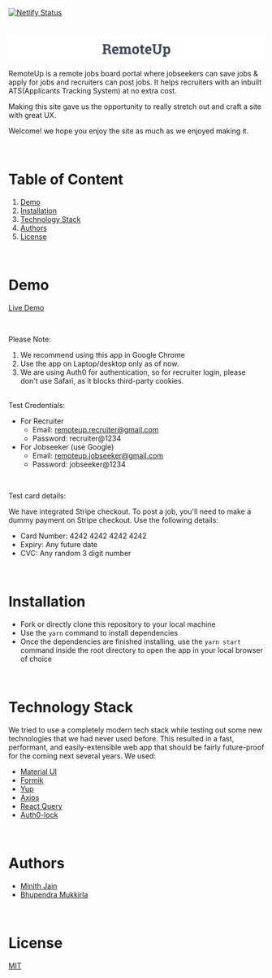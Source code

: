 [![Netlify Status](https://api.netlify.com/api/v1/badges/3a60744f-678f-4f08-a360-7d2e2dcb6560/deploy-status)](https://app.netlify.com/sites/remote-up/deploys)

#

![RemoteUp Logo](./src/assets/img/RemoteUpLogo.png)

RemoteUp is a remote jobs board portal where jobseekers can save jobs & apply for jobs and recruiters can post jobs. It helps recruiters with an inbuilt ATS(Applicants Tracking System) at no extra cost.

Making this site gave us the opportunity to really stretch out and craft a site with great UX.

Welcome! we hope you enjoy the site as much as we enjoyed making it.

<br/>

# Table of Content

1. [Demo](#demo)
2. [Installation](#installation)
3. [Technology Stack](#technology-stack)
4. [Authors](#authors)
5. [License](#license)

<br/>

# Demo

[Live Demo](https://remote-up.netlify.app)

<br/>

Please Note:

1. We recommend using this app in Google Chrome
2. Use the app on Laptop/desktop only as of now.
3. We are using Auth0 for authentication, so for recruiter login, please don't use Safari, as it blocks third-party cookies.

<br/>
Test Credentials:

- For Recruiter
  - Email: remoteup.recruiter@gmail.com
  - Password: recruiter@1234
- For Jobseeker (use Google)
  - Email: remoteup.jobseeker@gmail.com
  - Password: jobseeker@1234

<br/>

Test card details:

We have integrated Stripe checkout. To post a job, you'll need to make a dummy payment on Stripe checkout. Use the following details:

- Card Number: 4242 4242 4242 4242
- Expiry: Any future date
- CVC: Any random 3 digit number

<br/>

# Installation

- Fork or directly clone this repository to your local machine
- Use the `yarn` command to install dependencies
- Once the dependencies are finished installing, use the `yarn start` command inside the root directory to open the app in your local browser of choice

<br/>

# Technology Stack

We tried to use a completely modern tech stack while testing out some new technologies that we had never used before. This resulted in a fast, performant, and easily-extensible web app that should be fairly future-proof for the coming next several years. We used:

- [Material UI](https://mui.com)
- [Formik](https://formik.org/)
- [Yup](https://github.com/jquense/yup)
- [Axios](https://axios-http.com/docs/intro)
- [React Query](https://react-query.tanstack.com/)
- [Auth0-lock](https://github.com/auth0/lock)

<br/>

# Authors

- [Minith Jain](https://www.github.com/minithb)
- [Bhupendra Mukkirla](https://github.com/bhupen13au)

<br/>

# License

[MIT](https://opensource.org/licenses/MIT)
